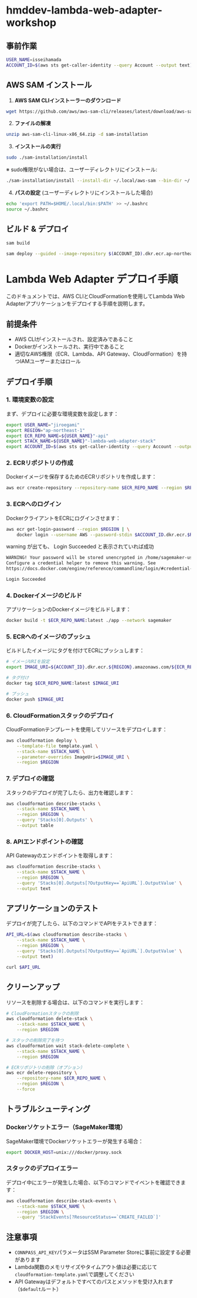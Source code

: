 # hmddev-lambda-web-adapter-workshop

## 事前作業

```bash
USER_NAME=isseihamada
ACCOUNT_ID=$(aws sts get-caller-identity --query Account --output text)
```

## AWS SAM インストール

1. **AWS SAM CLIインストーラーのダウンロード**
```bash
wget https://github.com/aws/aws-sam-cli/releases/latest/download/aws-sam-cli-linux-x86_64.zip
```

2. **ファイルの解凍**
```bash
unzip aws-sam-cli-linux-x86_64.zip -d sam-installation
```

3. **インストールの実行**
```bash
sudo ./sam-installation/install
```

   ※ sudo権限がない場合は、ユーザーディレクトリにインストール:
```bash
./sam-installation/install --install-dir ~/.local/aws-sam --bin-dir ~/.local/bin
```

4. **パスの設定** (ユーザーディレクトリにインストールした場合)
```bash
echo 'export PATH=$HOME/.local/bin:$PATH' >> ~/.bashrc
source ~/.bashrc
```

## ビルド & デプロイ

```bash
sam build
```

```bash
sam deploy --guided --image-repository $(ACCOUNT_ID).dkr.ecr.ap-northeast-1.amazonaws.com/connpassApi-$(USER_NAME)
```

# Lambda Web Adapter デプロイ手順

このドキュメントでは、AWS CLIとCloudFormationを使用してLambda Web Adapterアプリケーションをデプロイする手順を説明します。

## 前提条件

- AWS CLIがインストールされ、設定済みであること
- Dockerがインストールされ、実行中であること
- 適切なAWS権限（ECR、Lambda、API Gateway、CloudFormation）を持つIAMユーザーまたはロール

## デプロイ手順

### 1. 環境変数の設定

まず、デプロイに必要な環境変数を設定します：

```bash
export USER_NAME="jiroegami"
export REGION="ap-northeast-1"
export ECR_REPO_NAME=${USER_NAME}"-api"
export STACK_NAME=${USER_NAME}"-lambda-web-adapter-stack"
export ACCOUNT_ID=$(aws sts get-caller-identity --query Account --output text)
```

### 2. ECRリポジトリの作成

Dockerイメージを保存するためのECRリポジトリを作成します：

```bash
aws ecr create-repository --repository-name $ECR_REPO_NAME --region $REGION
```

### 3. ECRへのログイン

DockerクライアントをECRにログインさせます：

```bash
aws ecr get-login-password --region $REGION | \
    docker login --username AWS --password-stdin $ACCOUNT_ID.dkr.ecr.$REGION.amazonaws.com
```

warning が出ても、 Login Succeeded と表示されていれば成功

```sh
WARNING! Your password will be stored unencrypted in /home/sagemaker-user/.docker/config.json.
Configure a credential helper to remove this warning. See
https://docs.docker.com/engine/reference/commandline/login/#credential-stores

Login Succeeded
```

### 4. Dockerイメージのビルド

アプリケーションのDockerイメージをビルドします：

```bash
docker build -t $ECR_REPO_NAME:latest ./app --network sagemaker
```

### 5. ECRへのイメージのプッシュ

ビルドしたイメージにタグを付けてECRにプッシュします：

```bash
# イメージURIを設定
export IMAGE_URI=${ACCOUNT_ID}.dkr.ecr.${REGION}.amazonaws.com/${ECR_REPO_NAME}:latest

# タグ付け
docker tag $ECR_REPO_NAME:latest $IMAGE_URI

# プッシュ
docker push $IMAGE_URI
```

### 6. CloudFormationスタックのデプロイ

CloudFormationテンプレートを使用してリソースをデプロイします：

```bash
aws cloudformation deploy \
    --template-file template.yaml \
    --stack-name $STACK_NAME \
    --parameter-overrides ImageUri=$IMAGE_URI \
    --region $REGION
```

### 7. デプロイの確認

スタックのデプロイが完了したら、出力を確認します：

```bash
aws cloudformation describe-stacks \
    --stack-name $STACK_NAME \
    --region $REGION \
    --query 'Stacks[0].Outputs' \
    --output table
```

### 8. APIエンドポイントの確認

API Gatewayのエンドポイントを取得します：

```bash
aws cloudformation describe-stacks \
    --stack-name $STACK_NAME \
    --region $REGION \
    --query 'Stacks[0].Outputs[?OutputKey==`ApiURL`].OutputValue' \
    --output text
```

## アプリケーションのテスト

デプロイが完了したら、以下のコマンドでAPIをテストできます：

```bash
API_URL=$(aws cloudformation describe-stacks \
    --stack-name $STACK_NAME \
    --region $REGION \
    --query 'Stacks[0].Outputs[?OutputKey==`ApiURL`].OutputValue' \
    --output text)

curl $API_URL
```

## クリーンアップ

リソースを削除する場合は、以下のコマンドを実行します：

```bash
# CloudFormationスタックの削除
aws cloudformation delete-stack \
    --stack-name $STACK_NAME \
    --region $REGION

# スタックの削除完了を待つ
aws cloudformation wait stack-delete-complete \
    --stack-name $STACK_NAME \
    --region $REGION

# ECRリポジトリの削除（オプション）
aws ecr delete-repository \
    --repository-name $ECR_REPO_NAME \
    --region $REGION \
    --force
```

## トラブルシューティング

### Dockerソケットエラー（SageMaker環境）

SageMaker環境でDockerソケットエラーが発生する場合：

```bash
export DOCKER_HOST=unix:///docker/proxy.sock
```

### スタックのデプロイエラー

デプロイ中にエラーが発生した場合、以下のコマンドでイベントを確認できます：

```bash
aws cloudformation describe-stack-events \
    --stack-name $STACK_NAME \
    --region $REGION \
    --query 'StackEvents[?ResourceStatus==`CREATE_FAILED`]'
```

## 注意事項

- `CONNPASS_API_KEY`パラメータはSSM Parameter Storeに事前に設定する必要があります
- Lambda関数のメモリサイズやタイムアウト値は必要に応じて`cloudformation-template.yaml`で調整してください
- API Gatewayはデフォルトですべてのパスとメソッドを受け入れます（`$default`ルート）